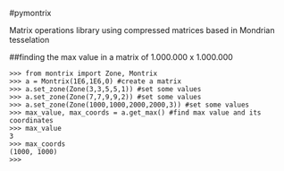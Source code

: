 #pymontrix

Matrix operations library using compressed matrices based in Mondrian tesselation

##finding the max value in a matrix of 1.000.000 x 1.000.000

```
>>> from montrix import Zone, Montrix
>>> a = Montrix(1E6,1E6,0) #create a matrix
>>> a.set_zone(Zone(3,3,5,5,1)) #set some values
>>> a.set_zone(Zone(7,7,9,9,2)) #set some values
>>> a.set_zone(Zone(1000,1000,2000,2000,3)) #set some values
>>> max_value, max_coords = a.get_max() #find max value and its coordinates
>>> max_value
3
>>> max_coords
(1000, 1000)
>>>
```
